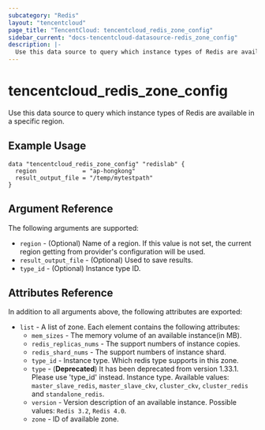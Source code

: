 ```yaml
---
subcategory: "Redis"
layout: "tencentcloud"
page_title: "TencentCloud: tencentcloud_redis_zone_config"
sidebar_current: "docs-tencentcloud-datasource-redis_zone_config"
description: |-
  Use this data source to query which instance types of Redis are available in a specific region.
---
```


# tencentcloud_redis_zone_config

Use this data source to query which instance types of Redis are available in a specific region.

## Example Usage

```hcl
data "tencentcloud_redis_zone_config" "redislab" {
  region             = "ap-hongkong"
  result_output_file = "/temp/mytestpath"
}
```

## Argument Reference

The following arguments are supported:

* `region` - (Optional) Name of a region. If this value is not set, the current region getting from provider's configuration will be used.
* `result_output_file` - (Optional) Used to save results.
* `type_id` - (Optional) Instance type ID.

## Attributes Reference

In addition to all arguments above, the following attributes are exported:

* `list` - A list of zone. Each element contains the following attributes:
  * `mem_sizes` - The memory volume of an available instance(in MB).
  * `redis_replicas_nums` - The support numbers of instance copies.
  * `redis_shard_nums` - The support numbers of instance shard.
  * `type_id` - Instance type. Which redis type supports in this zone.
  * `type` - (**Deprecated**) It has been deprecated from version 1.33.1. Please use 'type_id' instead. Instance type. Available values: `master_slave_redis`, `master_slave_ckv`, `cluster_ckv`, `cluster_redis` and `standalone_redis`.
  * `version` - Version description of an available instance. Possible values: `Redis 3.2`, `Redis 4.0`.
  * `zone` - ID of available zone.


